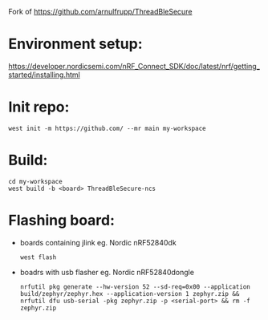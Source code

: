 Fork of https://github.com/arnulfrupp/ThreadBleSecure

Environment setup:
==================
https://developer.nordicsemi.com/nRF_Connect_SDK/doc/latest/nrf/getting_started/installing.html

Init repo:
==========

```
west init -m https://github.com/ --mr main my-workspace
```

Build:
======

```
cd my-workspace
west build -b <board> ThreadBleSecure-ncs
```

Flashing board:
===============
- boards containing jlink eg. Nordic nRF52840dk

    ```
    west flash
    ```

- boadrs with usb flasher eg. Nordic nRF52840dongle

    ```
    nrfutil pkg generate --hw-version 52 --sd-req=0x00 --application build/zephyr/zephyr.hex --application-version 1 zephyr.zip && nrfutil dfu usb-serial -pkg zephyr.zip -p <serial-port> && rm -f zephyr.zip
    ```